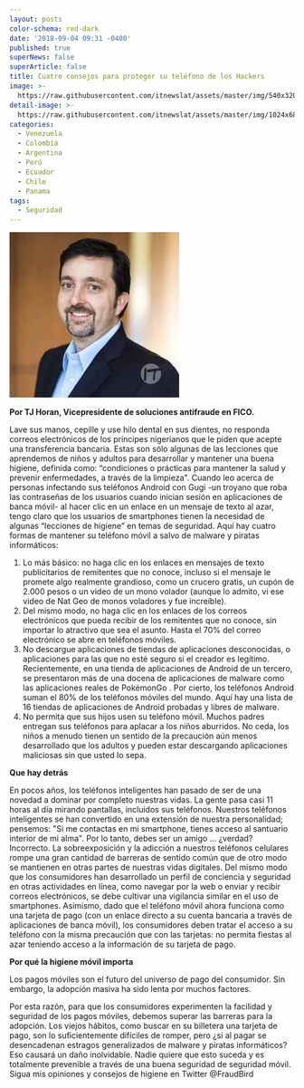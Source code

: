 ```yaml
---
layout: posts
color-schema: red-dark
date: '2018-09-04 09:31 -0400'
published: true
superNews: false
superArticle: false
title: Cuatro consejos para proteger su teléfono de los Hackers
image: >-
  https://raw.githubusercontent.com/itnewslat/assets/master/img/540x320/Uso-Celular-p.jpg
detail-image: >-
  https://raw.githubusercontent.com/itnewslat/assets/master/img/1024x680/Uso-Celular-g.jpg
categories:
  - Venezuela
  - Colombia
  - Argentina
  - Perú
  - Ecuador
  - Chile
  - Panama
tags:
  - Seguridad
---
```

![](https://raw.githubusercontent.com/itnewslat/assets/master/img/300x300/TJ-Horan.jpg)

**Por TJ Horan, Vicepresidente de soluciones antifraude en FICO.**

Lave sus manos, cepille y use hilo dental en sus dientes, no responda correos electrónicos de los príncipes nigerianos que le piden que acepte una transferencia bancaria. Estas son sólo algunas de las lecciones que aprendemos de niños y adultos para desarrollar y mantener una buena higiene, definida como: “condiciones o prácticas para mantener la salud y prevenir enfermedades, a través de la limpieza".
Cuando leo acerca de personas infectando sus teléfonos Android con Gugi -un troyano que roba las contraseñas de los usuarios cuando inician sesión en aplicaciones de banca móvil- al hacer clic en un enlace en un mensaje de texto al azar, tengo claro que los usuarios de smartphones tienen la necesidad de algunas “lecciones de higiene” en temas de seguridad. Aquí hay cuatro formas de mantener su teléfono móvil a salvo de malware y piratas informáticos:

1. Lo más básico: no haga clic en los enlaces en mensajes de texto publicitarios de remitentes que no conoce, incluso si el mensaje le promete algo realmente grandioso, como un crucero gratis, un cupón de 2.000 pesos o un video de un mono volador (aunque lo admito, vi ese video de Nat Geo de monos voladores y fue increíble).
2. Del mismo modo, no haga clic en los enlaces de los correos electrónicos que pueda recibir de los remitentes que no conoce, sin importar lo atractivo que sea el asunto. Hasta el 70% del correo electrónico se abre en teléfonos móviles.
3. No descargue aplicaciones de tiendas de aplicaciones desconocidas, o aplicaciones para las que no esté seguro si el creador es legítimo. Recientemente, en una tienda de aplicaciones de Android de un tercero, se presentaron más de una docena de aplicaciones de malware como las aplicaciones reales de PokémonGo . Por cierto, los teléfonos Android suman el 80% de los teléfonos móviles del mundo. Aquí hay una lista de 16 tiendas de aplicaciones de Android probadas y libres de malware.
4. No permita que sus hijos usen su teléfono móvil. Muchos padres entregan sus teléfonos para aplacar a los niños aburridos. No ceda, los niños a menudo tienen un sentido de la precaución aún menos desarrollado que los adultos y pueden estar descargando aplicaciones maliciosas sin que usted lo sepa.

**Que hay detrás**

En pocos años, los teléfonos inteligentes han pasado de ser de una novedad a dominar por completo nuestras vidas. La gente pasa casi 11 horas al día mirando pantallas, incluidos sus teléfonos. Nuestros teléfonos inteligentes se han convertido en una extensión de nuestra personalidad; pensemos: "Si me contactas en mi smartphone, tienes acceso al santuario interior de mi alma". Por lo tanto, debes ser un amigo ... ¿verdad?
Incorrecto. La sobreexposición y la adicción a nuestros teléfonos celulares rompe una gran cantidad de barreras de sentido común que de otro modo se mantienen en otras partes de nuestras vidas digitales. Del mismo modo que los consumidores han desarrollado un perfil de conciencia y seguridad en otras actividades en línea, como navegar por la web o enviar y recibir correos electrónicos, se debe cultivar una vigilancia similar en el uso de smartphones. Asimismo, dado que el teléfono móvil ahora funciona como una tarjeta de pago (con un enlace directo a su cuenta bancaria a través de aplicaciones de banca móvil), los consumidores deben tratar el acceso a su teléfono con la misma precaución que con las tarjetas: no permita fiestas al azar teniendo acceso a la información de su tarjeta de pago.

**Por qué la higiene móvil importa**

Los pagos móviles son el futuro del universo de pago del consumidor. Sin embargo, la adopción masiva ha sido lenta por muchos factores. 

Por esta razón, para que los consumidores experimenten la facilidad y seguridad de los pagos móviles, debemos superar las barreras para la adopción. Los viejos hábitos, como buscar en su billetera una tarjeta de pago, son lo suficientemente difíciles de romper, pero ¿si al pagar se desencadenan estragos generalizados de malware y piratas informáticos? Eso causará un daño inolvidable. Nadie quiere que esto suceda y es totalmente prevenible a través de una buena seguridad de seguridad móvil.
Sigua mis opiniones y consejos de higiene en Twitter @FraudBird